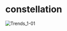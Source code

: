 # constellation
![Trends_1-01](https://user-images.githubusercontent.com/22034616/97252051-7d2a4480-17df-11eb-8e67-e0eb36c99151.png)
